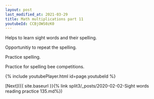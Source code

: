 ```yaml
---
layout: post
last_modified_at: 2021-03-29
title: Math multiplications part 11
youtubeId: CCBjOWS0zK0
---
```

 
 
Helps to learn sight words and their spelling.

Opportunitiy to repeat the spelling. 

Practice spelling. 
 
Practice for spelling bee competitions. 
 
{% include youtubePlayer.html id=page.youtubeId %}
 
 

[Next]({{ site.baseurl }}{% link  split3/_posts/2020-02-02-Sight words reading practice 135.md%})
 
